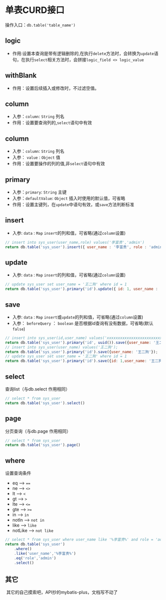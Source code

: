 # 单表CURD接口

操作入口：`db.table('table_name')`

## logic <Badge text="1.3.4+" type="error"/>

- 作用:设置本查询是带有逻辑删除的,在执行`delete`方法时，会转换为`update`语句，在执行`select`相关方法时，会拼接`logic_field <> logic_value`

## withBlank <Badge text="1.3.9+" type="error"/>

- 作用：设置后续插入或修改时，不过滤空值。

## column

- 入参：`column`: `String` 列名
- 作用：设置要查询列的,`select`语句中有效
## column

- 入参：`column`: `String` 列名
- 入参： `value` : `Object` 值
- 作用：设置要操作的列的值,非`select`语句中有效

## primary

- 入参：`primary`: `String` 主键
- 入参：`defaultValue`: `Object` 插入时使用的默认值，可省略
- 作用：设置主键列，在`update`中语句有效，或`save`方法判断标准

## insert

- 入参: `data` : `Map` `insert`的列和值，可省略(通过`column`设置)

```js
// insert into sys_user(user_name,role) values('李富贵','admin')
return db.table('sys_user').insert({ user_name : '李富贵', role : 'admin'})
```

## update

- 入参: `data` : `Map` `insert`的列和值，可省略(通过`column`设置)

```javascript
// update sys_user set user_name = '王二狗' where id = 1
return db.table('sys_user').primary('id').update({ id: 1, user_name : '王二狗'})
```

## save

- 入参: `data` : `Map` `insert`或`update`的列和值，可省略(通过`column`设置)
- 入参： `beforeQuery` ： `boolean` 是否根据id查询有没有数据，可省略(默认`false`)

```javascript
// insert into sys_user(id,user_name) values('xxxxxxxxxxxxxxxxxxxxxxxxxxxxxxxx','王二狗');
return db.table('sys_user').primary('id', uuid()).save({user_name: '王二狗'});
// insert into sys_user(user_name) values('王二狗');
return db.table('sys_user').primary('id').save({user_name: '王二狗'});
// update sys_user set user_name = '王二狗' where id = 1
return db.table('sys_user').primary('id').save({id: 1,user_name: '王二狗'});
```

## select

查询list（与db.select 作用相同）

```js
// select * from sys_user
return db.table('sys_user').select()
```

## page

分页查询（与db.page 作用相同）

```js
// select * from sys_user
return db.table('sys_user').page()
```

## where

设置查询条件

- eq --> `==`
- ne --> `<>`
- lt --> `<`
- gt --> `>`
- lte --> `<=`
- gte --> `>=`
- in --> `in`
- notIn --> `not in`
- like --> `like`
- notLike --> `not like`

```js
// select * from sys_user where user_name like '%李富贵%' and role = 'admin'
return db.table('sys_user')
    .where()
    .like('user_name','%李富贵%')
    .eq('role','admin')
    .select()
```

## 其它

​	其它的自己摸索吧，API抄的mybatis-plus，文档写不动了